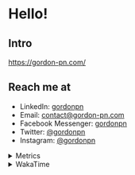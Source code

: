 # Hello!

## Intro

<https://gordon-pn.com/>

## Reach me at

- LinkedIn: [gordonpn](https://www.linkedin.com/in/gordonpn/)
- Email: [contact@gordon-pn.com](mailto:contact@gordon-pn.com)
- Facebook Messenger: [gordonpn](https://www.messenger.com/t/Gordonpn)
- Twitter: [@gordonpn](https://twitter.com/Gordonpn)
- Instagram: [@gordonpn](https://www.instagram.com/gordonpn/)

<details>
  <summary>Metrics</summary>

  <img align="center" src="https://github.com/gordonpn/gordonpn/blob/master/github-metrics.svg" alt="GitHub Metrics">

</details>

<details>
  <summary>WakaTime</summary>

  <!--START_SECTION:waka-->
📊 **This Week I Spent My Time On** 

```text
💬 Programming Languages: 
Other                    29 hrs 23 mins      ████████████████████████░   96.96 % 
Java                     42 mins             █░░░░░░░░░░░░░░░░░░░░░░░░   02.35 % 
Ruby                     6 mins              ░░░░░░░░░░░░░░░░░░░░░░░░░   00.34 % 
JSON                     4 mins              ░░░░░░░░░░░░░░░░░░░░░░░░░   00.22 % 
Brazil Dependency Config 0 secs              ░░░░░░░░░░░░░░░░░░░░░░░░░   00.04 % 

🔥 Editors: 
Chrome                   16 hrs 55 mins      ██████████████░░░░░░░░░░░   55.87 % 
Messages                 3 hrs 16 mins       ███░░░░░░░░░░░░░░░░░░░░░░   10.79 % 
Firefox                  3 hrs 1 min         ██░░░░░░░░░░░░░░░░░░░░░░░   09.97 % 
Slack                    2 hrs 39 mins       ██░░░░░░░░░░░░░░░░░░░░░░░   08.79 % 
AmazonChime              1 hr                █░░░░░░░░░░░░░░░░░░░░░░░░   03.35 % 
```


 Last Updated on 24/09/2025 16:29:57 UTC
<!--END_SECTION:waka-->
</details>

